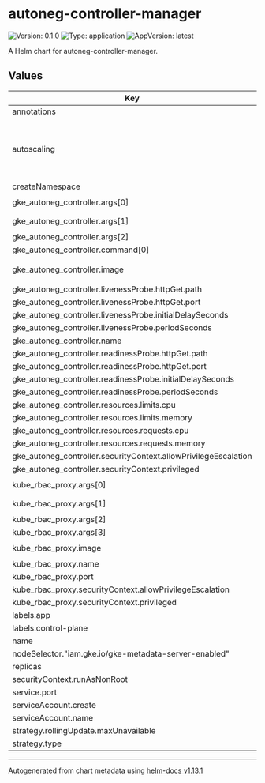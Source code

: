 # autoneg-controller-manager

![Version: 0.1.0](https://img.shields.io/badge/Version-0.1.0-informational?style=flat-square) ![Type: application](https://img.shields.io/badge/Type-application-informational?style=flat-square) ![AppVersion: latest](https://img.shields.io/badge/AppVersion-latest-informational?style=flat-square)

A Helm chart for autoneg-controller-manager.

## Values

| Key | Type | Default | Description |
|-----|------|---------|-------------|
| annotations | object | `{}` |  |
| autoscaling | object | `{}` | Autoscaling ranges, set minReplicas and maxReplicas if required |
| createNamespace | bool | `true` |  |
| gke_autoneg_controller.args[0] | string | `"--health-probe-bind-address=:8081"` |  |
| gke_autoneg_controller.args[1] | string | `"--metrics-bind-address=127.0.0.1:8080"` |  |
| gke_autoneg_controller.args[2] | string | `"--leader-elect"` |  |
| gke_autoneg_controller.command[0] | string | `"/manager"` |  |
| gke_autoneg_controller.image | string | `"ghcr.io/googlecloudplatform/gke-autoneg-controller/gke-autoneg-controller:latest"` |  |
| gke_autoneg_controller.livenessProbe.httpGet.path | string | `"/healthz"` |  |
| gke_autoneg_controller.livenessProbe.httpGet.port | int | `8081` |  |
| gke_autoneg_controller.livenessProbe.initialDelaySeconds | int | `15` |  |
| gke_autoneg_controller.livenessProbe.periodSeconds | int | `20` |  |
| gke_autoneg_controller.name | string | `"manager"` |  |
| gke_autoneg_controller.readinessProbe.httpGet.path | string | `"/readyz"` |  |
| gke_autoneg_controller.readinessProbe.httpGet.port | int | `8081` |  |
| gke_autoneg_controller.readinessProbe.initialDelaySeconds | int | `5` |  |
| gke_autoneg_controller.readinessProbe.periodSeconds | int | `10` |  |
| gke_autoneg_controller.resources.limits.cpu | string | `"100m"` |  |
| gke_autoneg_controller.resources.limits.memory | string | `"30Mi"` |  |
| gke_autoneg_controller.resources.requests.cpu | string | `"100m"` |  |
| gke_autoneg_controller.resources.requests.memory | string | `"20Mi"` |  |
| gke_autoneg_controller.securityContext.allowPrivilegeEscalation | bool | `false` |  |
| gke_autoneg_controller.securityContext.privileged | bool | `false` |  |
| kube_rbac_proxy.args[0] | string | `"--secure-listen-address=0.0.0.0:8443"` |  |
| kube_rbac_proxy.args[1] | string | `"--upstream=http://127.0.0.1:8080/"` |  |
| kube_rbac_proxy.args[2] | string | `"--logtostderr=true"` |  |
| kube_rbac_proxy.args[3] | string | `"--v=10"` |  |
| kube_rbac_proxy.image | string | `"gcr.io/kubebuilder/kube-rbac-proxy:v0.16.0"` |  |
| kube_rbac_proxy.name | string | `"kube-rbac-proxy"` |  |
| kube_rbac_proxy.port | int | `8443` |  |
| kube_rbac_proxy.securityContext.allowPrivilegeEscalation | bool | `false` |  |
| kube_rbac_proxy.securityContext.privileged | bool | `false` |  |
| labels.app | string | `"autoneg"` |  |
| labels.control-plane | string | `"controller-manager"` |  |
| name | string | `"autoneg-controller-manager"` |  |
| nodeSelector."iam.gke.io/gke-metadata-server-enabled" | string | `"true"` |  |
| replicas | int | `1` |  |
| securityContext.runAsNonRoot | bool | `true` |  |
| service.port | int | `8443` |  |
| serviceAccount.create | bool | `true` |  |
| serviceAccount.name | string | `"autoneg-controller-manager"` |  |
| strategy.rollingUpdate.maxUnavailable | int | `1` |  |
| strategy.type | string | `"RollingUpdate"` |  |

----------------------------------------------
Autogenerated from chart metadata using [helm-docs v1.13.1](https://github.com/norwoodj/helm-docs/releases/v1.13.1)
